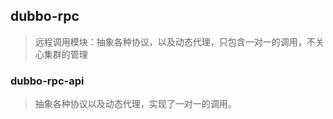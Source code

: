 ## dubbo-rpc

> 远程调用模块：抽象各种协议，以及动态代理，只包含一对一的调用，不关心集群的管理

### dubbo-rpc-api

> 抽象各种协议以及动态代理，实现了一对一的调用。